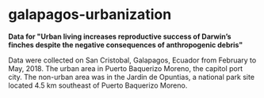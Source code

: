 # galapagos-urbanization

**Data for "Urban living increases reproductive success of Darwin’s finches despite the negative consequences of anthropogenic debris"**

  Data were collected on San Cristobal, Galapagos, Ecuador from February to May, 2018. The urban area in Puerto Baquerizo Moreno, the capitol port city. The non-urban area was in the Jardin de Opuntias, a national park site located 4.5 km southeast of Puerto Baquerizo Moreno. 
